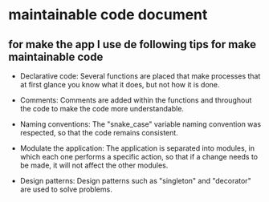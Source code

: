 # maintainable code document

## for make the app I use de following tips for make maintainable code 

- Declarative code: Several functions are placed that make processes that at
first glance you know what it does, but not how it is done.

- Comments: Comments are added within the functions and throughout the code to 
make the code more understandable.

- Naming conventions: The "snake_case" variable naming convention was respected, 
so that the code remains consistent.

- Modulate the application: The application is separated into modules, 
in which each one performs a specific action, so that if a change needs to 
be made, it will not affect the other modules.

- Design patterns: Design patterns such as "singleton" and "decorator" are used 
to solve problems.
